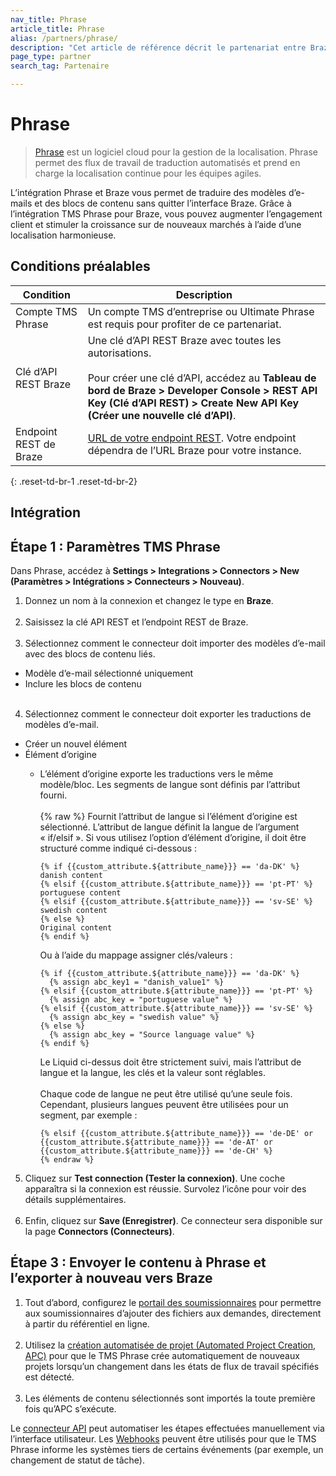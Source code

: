 ```yaml
---
nav_title: Phrase
article_title: Phrase
alias: /partners/phrase/
description: "Cet article de référence décrit le partenariat entre Braze et Phrase, un logiciel cloud de localisation. Cette intégration vous permet de traduire des modèles d’e-mails et des blocs de contenu sans quitter l’interface Braze."
page_type: partner
search_tag: Partenaire

---
```


# Phrase 

> [Phrase](https://phrase.com/) est un logiciel cloud pour la gestion de la localisation. Phrase permet des flux de travail de traduction automatisés et prend en charge la localisation continue pour les équipes agiles.

L’intégration Phrase et Braze vous permet de traduire des modèles d’e-mails et des blocs de contenu sans quitter l’interface Braze. Grâce à l’intégration TMS Phrase pour Braze, vous pouvez augmenter l’engagement client et stimuler la croissance sur de nouveaux marchés à l’aide d’une localisation harmonieuse.

## Conditions préalables

| Condition | Description |
| --- | --- |
| Compte TMS Phrase | Un compte TMS d’entreprise ou Ultimate Phrase est requis pour profiter de ce partenariat. |
| Clé d’API REST Braze | Une clé d’API REST Braze avec toutes les autorisations. <br><br> Pour créer une clé d’API, accédez au **Tableau de bord de Braze > Developer Console > REST API Key (Clé d’API REST) > Create New API Key (Créer une nouvelle clé d’API)**. |
| Endpoint REST de Braze | [URL de votre endpoint REST][1]. Votre endpoint dépendra de l’URL Braze pour votre instance. |
{: .reset-td-br-1 .reset-td-br-2}

## Intégration

## Étape 1 : Paramètres TMS Phrase

Dans Phrase, accédez à **Settings > Integrations > Connectors > New (Paramètres > Intégrations > Connecteurs > Nouveau)**.

1. Donnez un nom à la connexion et changez le type en **Braze**.<br><br>
2. Saisissez la clé API REST et l’endpoint REST de Braze. <br><br>
3. Sélectionnez comment le connecteur doit importer des modèles d’e-mail avec des blocs de contenu liés. 
- Modèle d’e-mail sélectionné uniquement
- Inclure les blocs de contenu<br><br>
4. Sélectionnez comment le connecteur doit exporter les traductions de modèles d’e-mail. 
- Créer un nouvel élément
- Élément d’origine
  - L’élément d’origine exporte les traductions vers le même modèle/bloc. Les segments de langue sont définis par l’attribut fourni.<br><br>
    {% raw %}
    Fournit l’attribut de langue si l’élément d’origine est sélectionné. L’attribut de langue définit la langue de l’argument « if/elsif ». Si vous utilisez l’option d’élément d’origine, il doit être structuré comme indiqué ci-dessous :

    ```liquid
    {% if {{custom_attribute.${attribute_name}}} == 'da-DK' %}
    danish content
    {% elsif {{custom_attribute.${attribute_name}}} == 'pt-PT' %}
    portuguese content
    {% elsif {{custom_attribute.${attribute_name}}} == 'sv-SE' %}
    swedish content
    {% else %}
    Original content
    {% endif %}
    ```
    Ou à l’aide du mappage assigner clés/valeurs :
    ```liquid
    {% if {{custom_attribute.${attribute_name}}} == 'da-DK' %}
      {% assign abc_key1 = "danish_value1" %}
    {% elsif {{custom_attribute.${attribute_name}}} == 'pt-PT' %}
      {% assign abc_key = "portuguese value" %}
    {% elsif {{custom_attribute.${attribute_name}}} == 'sv-SE' %}
      {% assign abc_key = "swedish value" %}
    {% else %}
      {% assign abc_key = "Source language value" %}
    {% endif %}
    ```
    Le Liquid ci-dessus doit être strictement suivi, mais l’attribut de langue et la langue, les clés et la valeur sont réglables.<br><br>
    Chaque code de langue ne peut être utilisé qu’une seule fois. Cependant, plusieurs langues peuvent être utilisées pour un segment, par exemple :
    ```liquid
    {% elsif {{custom_attribute.${attribute_name}}} == 'de-DE' or {{custom_attribute.${attribute_name}}} == 'de-AT' or {{custom_attribute.${attribute_name}}} == 'de-CH' %}
    {% endraw %}
    ```
5. Cliquez sur **Test connection (Tester la connexion)**. Une coche apparaîtra si la connexion est réussie. Survolez l’icône pour voir des détails supplémentaires.<br><br>
7. Enfin, cliquez sur **Save (Enregistrer)**. Ce connecteur sera disponible sur la page **Connectors (Connecteurs)**.

## Étape 3 : Envoyer le contenu à Phrase et l’exporter à nouveau vers Braze

1. Tout d’abord, configurez le [portail des soumissionnaires](https://support.phrase.com/hc/en-us/articles/5709602111132) pour permettre aux soumissionnaires d’ajouter des fichiers aux demandes, directement à partir du référentiel en ligne.<br><br>
2. Utilisez la [création automatisée de projet (Automated Project Creation, APC)](https://support.phrase.com/hc/en-us/articles/5709647363356) pour que le TMS Phrase crée automatiquement de nouveaux projets lorsqu’un changement dans les états de flux de travail spécifiés est détecté.<br><br>
3. Les éléments de contenu sélectionnés sont importés la toute première fois qu’APC s’exécute.

Le [connecteur API](https://cloud.memsource.com/web/docs/api#) peut automatiser les étapes effectuées manuellement via l’interface utilisateur. Les [Webhooks](https://support.phrase.com/hc/en-us/articles/5709693398812) peuvent être utilisés pour que le TMS Phrase informe les systèmes tiers de certains événements (par exemple, un changement de statut de tâche).

[1]: {{site.baseurl}}/developer_guide/rest_api/basics/#endpoints
